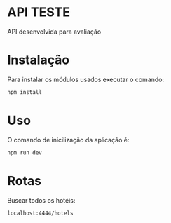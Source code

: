 # API TESTE

API desenvolvida para avaliação

# Instalação

Para instalar os módulos usados executar o comando:

```bash
npm install
```

# Uso

O comando de inicilização da aplicação é: 

```bash
npm run dev
```

# Rotas

Buscar todos os hotéis:

```bash
localhost:4444/hotels
```
